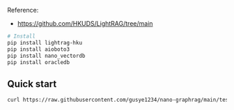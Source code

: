 Reference:
- https://github.com/HKUDS/LightRAG/tree/main

``` sh
# Install
pip install lightrag-hku
pip install aioboto3
pip install nano_vectordb
pip install oracledb
```

## Quick start

``` sh
curl https://raw.githubusercontent.com/gusye1234/nano-graphrag/main/tests/mock_data.txt > ./book.txt
```